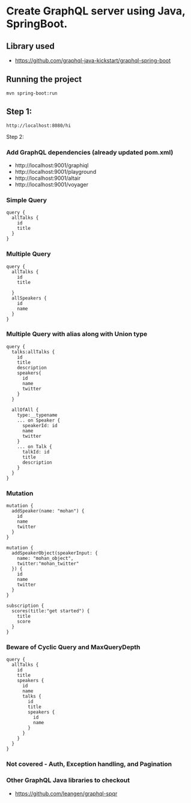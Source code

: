 # Create GraphQL server using Java, SpringBoot.

## Library used
* https://github.com/graphql-java-kickstart/graphql-spring-boot

## Running the project

```
mvn spring-boot:run
```

## Step 1:
```
http://localhost:8080/hi
```

Step 2:
### Add GraphQL dependencies (already updated pom.xml)

* http://localhost:9001/graphiql
* http://localhost:9001/playground
* http://localhost:9001/altair
* http://localhost:9001/voyager

 
### Simple Query

```
query {
  allTalks {
    id
    title
  }
}
```

### Multiple Query

```
query {
  allTalks {
    id
    title
    
  }
  allSpeakers {
    id
    name
  }
}
```

### Multiple Query with alias along with Union type

```
query {
  talks:allTalks {
    id
    title
    description
    speakers{
      id
      name
      twitter
    }
  }
  
  allOfAll {
    type:__typename
    ... on Speaker {
      speakerId: id
      name
      twitter
    }
    ... on Talk {
      talkId: id
      title
      description
    }
  }
}

```

### Mutation
```
mutation {
  addSpeaker(name: "mohan") {
    id
    name
    twitter
  }
}

mutation {
  addSpeakerObject(speakerInput: {
    name: "mohan_object",
    twitter:"mohan_twitter"
  }) {
    id
    name
    twitter
  }
}

```

```
subscription {
  scores(title:"get started") {
    title
    score
  }
}

```

### Beware of Cyclic Query and MaxQueryDepth 

```
query {
  allTalks {
    id
    title 
    speakers {
      id
      name
      talks {
        id
        title
        speakers {
          id
          name
        }
      }
    }
  }
}

```

### Not covered - Auth, Exception handling, and Pagination 

### Other GraphQL Java libraries to checkout
* https://github.com/leangen/graphql-spqr

